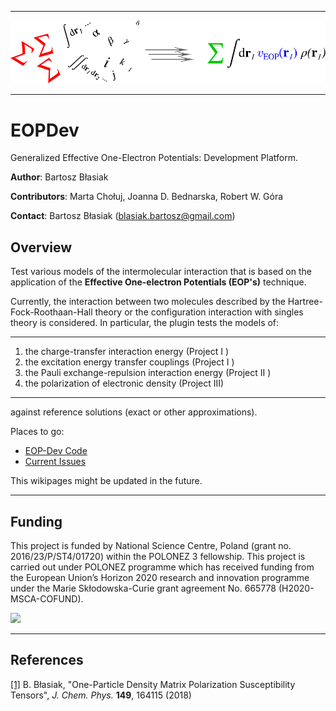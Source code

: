 *****
![alt text](https://github.com/globulion/eopdev/raw/bb_public_eopdev/doc/images/toc.png "Logo Title Text 1")
*****

EOPDev
======

Generalized Effective One-Electron Potentials: Development Platform.

**Author**: Bartosz Błasiak

**Contributors**: Marta Chołuj, Joanna D. Bednarska, Robert W. Góra

**Contact**: Bartosz Błasiak (blasiak.bartosz@gmail.com)

Overview
--------

Test various models of the intermolecular interaction
that is based on the application of the **Effective One-electron Potentials (EOP's)**
technique.

Currently, the interaction between two molecules 
described by the Hartree-Fock-Roothaan-Hall theory 
or the configuration interaction with singles theory is considered. 
In particular, the plugin tests the models of:

*******
  1. the charge-transfer interaction energy             (Project I  ) 
  2. the excitation energy transfer couplings           (Project I  )
  3. the Pauli exchange-repulsion interaction energy    (Project II ) 
  4. the polarization of electronic density             (Project III)

*******

against reference solutions (exact or other approximations). 

Places to go:
 * [EOP-Dev Code](https://github.com/globulion/eopdev)
 * [Current Issues](https://github.com/globulion/eopdev/issues)

This wikipages might be updated in the future.

*******

Funding
-------

This project is funded by National Science Centre, Poland (grant no. 2016/23/P/ST4/01720) within the POLONEZ 3 fellowship.
This project is carried out under POLONEZ programme which has received funding from the European Union’s
Horizon 2020 research and innovation programme under the Marie Skłodowska-Curie grant agreement No.
665778 (H2020-MSCA-COFUND). 

<img src="https://europa.eu/european-union/sites/europaeu/files/docs/body/flag_yellow_high.jpg" width="40">


*****

References
----------
[[1]](https://doi.org/10.1063/1.5051995) B. Błasiak, "One-Particle Density Matrix Polarization Susceptibility Tensors", *J. Chem. Phys.* **149**, 164115 (2018) 






